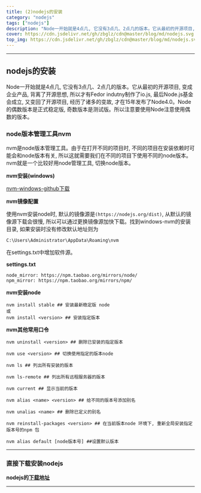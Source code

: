 ```yaml
---
title: (2)nodejs的安装
category: "nodejs"
tags: ["nodejs"]
description: "Node一开始就是4点几, 它没有3点几、2点几的版本。它从最初的开源项目, 变成企业产品, 背离了开源思想, 所以才有Fedor indutny制作了io.js"
cover: https://cdn.jsdelivr.net/gh/zbglz/cdn@master/blog/md/nodejs.svg
top_img: https://cdn.jsdelivr.net/gh/zbglz/cdn@master/blog/md/nodejs.svg
---
```


***

## nodejs的安装

Node一开始就是4点几, 它没有3点几、2点几的版本。它从最初的开源项目, 变成企业产品, 背离了开源思想, 所以才有Fedor indutny制作了io.js, 最后Node.js基金会成立, 又变回了开源项目, 经历了诸多的变故, 才在15年发布了Node4.0。Node的偶数版本是正式稳定版, 奇数版本是测试版。所以注意要使用Node注意使用偶数的版本。

### node版本管理工具nvm

nvm是node版本管理工具。由于在打开不同的项目时, 不同的项目在安装依赖时可能会和node版本有关, 所以这就需要我们在不同的项目下使用不同的node版本。nvm就是一个比较好用node管理工具, 切换node版本。

**nvm安装(windows)**

[nvm-windows-github下载](https://github.com/coreybutler/nvm-windows/releases)

**nvm镜像配置**

使用nvm安装node时, 默认的镜像源是`(https://nodejs.org/dist)`, 从默认的镜像源下载会很慢, 所以可以通过更换镜像源加快下载。找到windows-nvm的安装目录, 如果安装时没有修改默认地址则为

    C:\Users\Administrator\AppData\Roaming\nvm

在settings.txt中增加软件源。

**settings.txt**


    node_mirror: https://npm.taobao.org/mirrors/node/
    npm_mirror: https://npm.taobao.org/mirrors/npm/


**nvm安装node**


    nvm install stable ## 安装最新稳定版 node
    或
    nvm install <version> ## 安装指定版本


**nvm其他常用口令**


    nvm uninstall <version> ## 删除已安装的指定版本
    
    nvm use <version> ## 切换使用指定的版本node
    
    nvm ls ## 列出所有安装的版本
    
    nvm ls-remote ## 列出所有远程服务器的版本
    
    nvm current ## 显示当前的版本
    
    nvm alias <name> <version> ## 给不同的版本号添加别名
    
    nvm unalias <name> ## 删除已定义的别名
    
    nvm reinstall-packages <version> ## 在当前版本node 环境下, 重新全局安装指定版本号的npm 包
    
    nvm alias default [node版本号] ##设置默认版本


***

### 直接下载安装nodejs

**nodejs的[下载地址](https://nodejs.org/en/)**

***